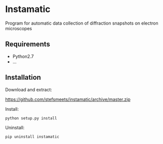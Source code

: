 # Instamatic

Program for automatic data collection of diffraction snapshots on electron microscopes

## Requirements

- Python2.7
- ...

## Installation

Download and extract:

https://github.com/stefsmeets/instamatic/archive/master.zip

Install:

    python setup.py install

Uninstall:

    pip uninstall instamatic



